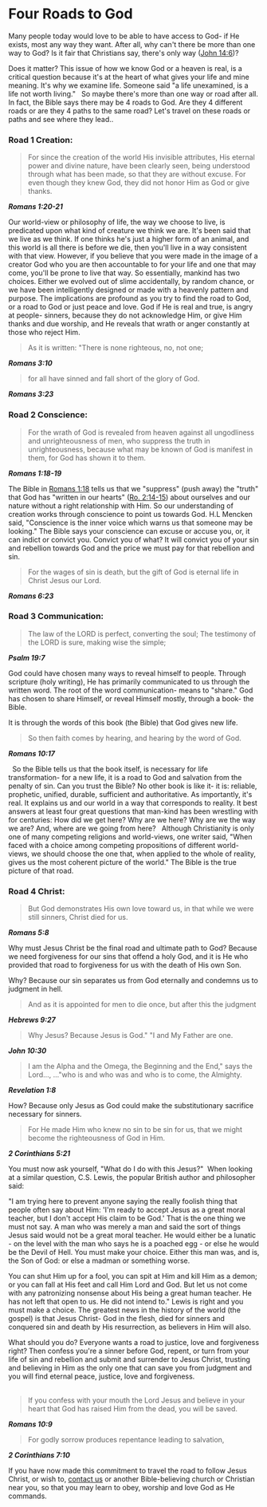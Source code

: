 # Four Roads to God

Many people today would love to be able to have access to God- if He exists, most any way they want.  After all, why can't there be more than one way to God? Is it fair that Christians say, there's only way ([John 14:6][1])?

Does it matter? This issue of how we know God or a heaven is real, is a critical question because it's at the heart of what gives your life and mine meaning. It's why we examine life. Someone said "a life unexamined, is a life not worth living."
 
So maybe there's more than one way or road after all.  In fact, the Bible says there may be 4 roads to God. Are they 4 different roads or are they 4 paths to the same road? Let's travel on these roads or paths and see where they lead..
 
 

### Road 1 Creation:

> For since the creation of the world His invisible attributes, His eternal power and divine nature, have been clearly seen, being understood through what has been made, so that they are without excuse. For even though they knew God, they did not honor Him as God or give thanks.

***Romans 1:20-21***

Our world-view or philosophy of life, the way we choose to live, is predicated upon what kind of creature we think we are. It's been said that we live as we think. If one thinks he's just a higher form of an animal, and this world is all there is before we die, then you'll live in a way consistent with that view.
However, if you believe that you were made in the image of a creator God who you are then accountable to for your life and one that may come, you'll be prone to live that way. So essentially, mankind has two choices. Either we evolved out of slime accidentally, by random chance, or we have been intelligently designed or made with a heavenly pattern and purpose. The implications are profound as you try to find the road to God, or a road to God or just peace and love.
God if He is real and true, is angry at people- sinners, because they do not acknowledge Him, or give Him thanks and due worship, and He reveals that wrath or anger constantly at those who reject Him.

> As it is written: "There is none righteous, no, not one;

***Romans 3:10***

> for all have sinned and fall short of the glory of God.

***Romans 3:23***

### Road 2 Conscience:

> For the wrath of God is revealed from heaven against all ungodliness and unrighteousness of men, who suppress the truth in unrighteousness, because what may be known of God is manifest in them, for God has shown it to them.

***Romans 1:18-19***

The Bible in [Romans 1:18][2] tells us that we "suppress" (push away) the "truth" that God has "written in our hearts" ([Ro. 2:14-15][3]) about ourselves and our nature without a right relationship with Him. So our understanding of creation works through conscience to point us towards God. H.L Mencken said, "Conscience is the inner voice which warns us that someone may be looking."
The Bible says your conscience can excuse or accuse you, or, it can indict or convict you.  Convict you of what? It will convict you of your sin and rebellion towards God and the price we must pay for that rebellion and sin.
 
> For the wages of sin is death, but the gift of God is eternal life in Christ Jesus our Lord.

***Romans 6:23***

### Road 3 Communication:

> The law of the LORD is perfect, converting the soul; The testimony of the LORD is sure, making wise the simple;

***Psalm 19:7***

God could have chosen many ways to reveal himself to people. Through scripture (holy writing), He has primarily communicated to us through the written word. The root of the word communication- means to "share." God has chosen to share Himself, or reveal Himself mostly, through a book- the Bible.

It is through the words of this book (the Bible) that God gives new life.

> So then faith comes by hearing, and hearing by the word of God.

***Romans 10:17***

 
So the Bible tells us that the book itself, is necessary for life transformation- for a new life, it is a road to God and salvation from the penalty of sin. Can you trust the Bible? No other book is like it- it is: reliable, prophetic, unified, durable, sufficient and authoritative.  As importantly, it's real. It explains us and our world in a way that corresponds to reality. It best answers at least four great questions that man-kind has been wrestling with for centuries: How did we get here? Why are we here? Why are we the way we are? And, where are we going from here?
 
Although Christianity is only one of many competing religions and world-views, one writer said, "When faced with a choice among competing propositions of different world-views, we should choose the one that, when applied to the whole of reality, gives us the most coherent picture of the world." The Bible is the true picture of that road.

### Road 4 Christ:

> But God demonstrates His own love toward us, in that while we were still sinners, Christ died for us.

***Romans 5:8***

Why must Jesus Christ be the final road and ultimate path to God? Because we need forgiveness for our sins that offend a holy God, and it is He who provided that road to forgiveness for us with the death of His own Son.

Why? Because our sin separates us from God eternally and condemns us to judgment in hell.

> And as it is appointed for men to die once, but after this the judgment

***Hebrews 9:27***
 
> Why Jesus? Because Jesus is God." "I and My Father are one.

***John 10:30***

> I am the Alpha and the Omega, the Beginning and the End," says the Lord..., ..."who is and who was and who is to come, the Almighty.

***Revelation 1:8***
 

How? Because only Jesus as God could make the substitutionary sacrifice necessary for sinners.

> For He made Him who knew no sin to be sin for us, that we might become the righteousness of God in Him.

***2 Corinthians 5:21***

You must now ask yourself, "What do I do with this Jesus?" 
When looking at a similar question, C.S. Lewis, the popular British author and philosopher said:

"I am trying here to prevent anyone saying the really foolish thing that people often say about Him: 'I'm ready to accept Jesus as a great moral teacher, but I don't accept His claim to be God.' That is the one thing we must not say. A man who was merely a man and said the sort of things Jesus said would not be a great moral teacher. He would either be a lunatic - on the level with the man who says he is a poached egg - or else he would be the Devil of Hell. You must make your choice. Either this man was, and is, the Son of God: or else a madman or something worse.

You can shut Him up for a fool, you can spit at Him and kill Him as a demon; or you can fall at His feet and call Him Lord and God. But let us not come with any patronizing nonsense about His being a great human teacher. He has not left that open to us. He did not intend to."
Lewis is right and you must make a choice. The greatest news in the history of the world (the gospel) is that Jesus Christ- God in the flesh, died for sinners and conquered sin and death by His resurrection, as believers in Him will also.

What should you do? Everyone wants a road to justice, love and forgiveness right? Then confess you're a sinner before God, repent, or turn from your life of sin and rebellion and submit and surrender to Jesus Christ, trusting and believing in Him as the only one that can save you from judgment and you will find eternal peace, justice, love and forgiveness.    
 
> If you confess with your mouth the Lord Jesus and believe in your heart that God has raised Him from the dead, you will be saved.

***Romans 10:9***

> For godly sorrow produces repentance leading to salvation,

***2 Corinthians 7:10***

If you have now made this commitment to travel the road to follow Jesus Christ, or wish to, [contact us](/contact-us) or another Bible-believing church or Christian near you, so that you may learn to obey, worship and love God as He commands.

[1]: https://www.biblegateway.com/passage/?search=john+14%3A6&version=ESV
[2]: https://www.biblegateway.com/passage/?search=romans+1%3A18&version=ESV
[3]: https://www.biblegateway.com/passage/?search=romans+2%3A14-15&version=ESV